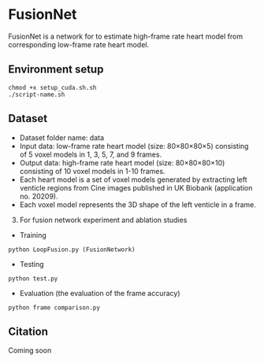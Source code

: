 # FusionNet
FusionNet is a network for to estimate high-frame rate heart model from corresponding low-frame rate heart model.

## Environment setup
```
chmod +x setup_cuda.sh.sh
./script-name.sh
```

## Dataset 
- Dataset folder name: data 
- Input data: low-frame rate heart model (size: 80×80×80×5) consisting of 5 voxel models in 1, 3, 5, 7, and 9 frames.
- Output data: high-frame rate heart model (size: 80×80×80×10) consisting of 10 voxel models in 1-10 frames.
- Each heart model is a set of voxel models generated by extracting left venticle regions from Cine images published in UK Biobank (application no. 20209).
- Each voxel model represents the 3D shape of the left venticle in a frame.

3. For fusion network experiment and ablation studies
- Training
```
python LoopFusion.py (FusionNetwork)
```                                                   
- Testing
```
python test.py
```
- Evaluation (the evaluation of the frame accuracy)
```
python frame comparison.py
```


## Citation
Coming soon
